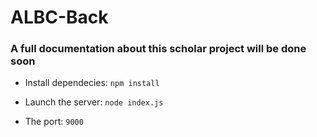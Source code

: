 # ALBC-Back

### A full documentation about this scholar project will be done soon

* Install dependecies:  `npm install` 
    
* Launch the server:    `node index.js`
  
* The port:     `9000`
